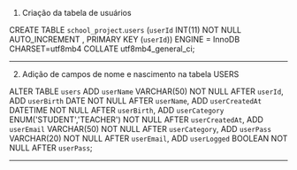 1. Criação da tabela de usuários

CREATE TABLE `school_project`.`users` (`userId` INT(11) NOT NULL AUTO_INCREMENT , PRIMARY KEY (`userId`)) ENGINE = InnoDB CHARSET=utf8mb4 COLLATE utf8mb4_general_ci;

------------------------------------------------------

2. Adição de campos de nome e nascimento na tabela USERS

ALTER TABLE `users` ADD `userName` VARCHAR(50) NOT NULL AFTER `userId`, ADD `userBirth` DATE NOT NULL AFTER `userName`, ADD `userCreatedAt` DATETIME NOT NULL AFTER `userBirth`, ADD `userCategory` ENUM('STUDENT','TEACHER') NOT NULL AFTER `userCreatedAt`, ADD `userEmail` VARCHAR(50) NOT NULL AFTER `userCategory`, ADD `userPass` VARCHAR(20) NOT NULL AFTER `userEmail`, ADD `userLogged` BOOLEAN NOT NULL AFTER `userPass`;

------------------------------------------------------
